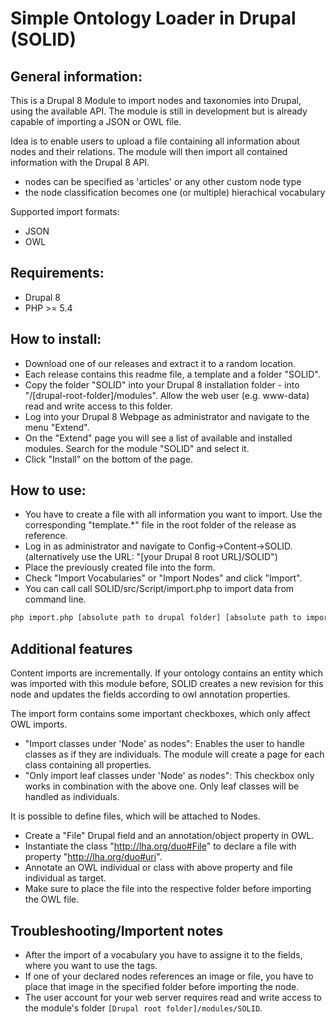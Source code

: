 # Simple Ontology Loader in Drupal (SOLID)

## General information:

This is a Drupal 8 Module to import nodes and taxonomies into Drupal, using the available API.
The module is still in development but is already capable of importing a JSON or OWL file.

Idea is to enable users to upload a file containing all information about nodes and their relations.
The module will then import all contained information with the Drupal 8 API.

* nodes can be specified as 'articles' or any other custom node type
* the node classification becomes one (or multiple) hierachical vocabulary

Supported import formats:
* JSON
* OWL

## Requirements:

* Drupal 8
* PHP >= 5.4

## How to install:

* Download one of our releases and extract it to a random location.
* Each release contains this readme file, a template and a folder "SOLID".
* Copy the folder "SOLID" into your Drupal 8 installation folder - into "/[drupal-root-folder]/modules". Allow the web user (e.g. www-data) read and write access to this folder.
* Log into your Drupal 8 Webpage as administrator and navigate to the menu "Extend".
* On the "Extend" page you will see a list of available and installed modules. Search for the module "SOLID" and select it.
* Click "Install" on the bottom of the page.

## How to use:

* You have to create a file with all information you want to import. Use the corresponding "template.*" file in the root folder of the release as reference.
* Log in as administrator and navigate to Config->Content->SOLID. (alternatively use the URL: "[your Drupal 8 root URL]/SOLID")
* Place the previously created file into the form.
* Check "Import Vocabularies" or "Import Nodes" and click "Import".
* You can call call SOLID/src/Script/import.php to import data from command line.

```sh
php import.php [absolute path to drupal folder] [absolute path to import file] [userid] [import vocabulary?] [import nodes?] [import classes as nodes?] [import only leaf classes as nodes?] [overwrite?]
```

## Additional features

Content imports are incrementally. If your ontology contains an entity which was imported with this module before, SOLID creates a new revision for this node and updates the fields according to owl annotation properties.

The import form contains some important checkboxes, which only affect OWL imports.
* "Import classes under 'Node' as nodes": Enables the user to handle classes as if they are individuals. The module will create a page for each class containing all properties.
* "Only import leaf classes under 'Node' as nodes": This checkbox only works in combination with the above one. Only leaf classes will be handled as individuals.

It is possible to define files, which will be attached to Nodes.
* Create a "File" Drupal field and an annotation/object property in OWL.
* Instantiate the class "http://lha.org/duo#File" to declare a file with property "http://lha.org/duo#uri".
* Annotate an OWL individual or class with above property and file individual as target.
* Make sure to place the file into the respective folder before importing the OWL file.

## Troubleshooting/Importent notes

* After the import of a vocabulary you have to assigne it to the fields, where you want to use the tags.
* If one of your declared nodes references an image or file, you have to place that image in the specified folder before importing the node.
* The user account for your web server requires read and write access to the module's folder `[Drupal root folder]/modules/SOLID`.
